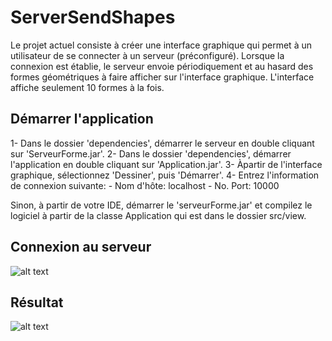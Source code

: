 # ServerSendShapes

Le projet actuel consiste à créer une interface graphique qui permet à un utilisateur de se connecter à un serveur (préconfiguré). Lorsque la connexion est établie, le serveur envoie périodiquement et au hasard des formes géométriques à faire afficher sur l'interface graphique. L'interface affiche seulement 10 formes à la fois.

## Démarrer l'application

1- Dans le dossier 'dependencies', démarrer le serveur en double cliquant sur 'ServeurForme.jar'.
2- Dans le dossier 'dependencies', démarrer l'application en double cliquant sur 'Application.jar'.
3- Àpartir de l'interface graphique, sélectionnez 'Dessiner', puis 'Démarrer'.
4- Entrez l'information de connexion suivante:
	- Nom d'hôte:  localhost
	- No. Port: 10000

Sinon, à partir de votre IDE, démarrer le 'serveurForme.jar' et compilez le logiciel à partir de la classe Application qui est dans le dossier src/view.

## Connexion au serveur

![alt text](https://github.com/k1n6ar3a/ServerShapes_Software/blob/master/ReadmeImg/ConnexionServeur.jpg)

## Résultat

![alt text](https://github.com/k1n6ar3a/ServerShapes_Software/blob/master/delivery_point_map/ResultatFormes.jpg)